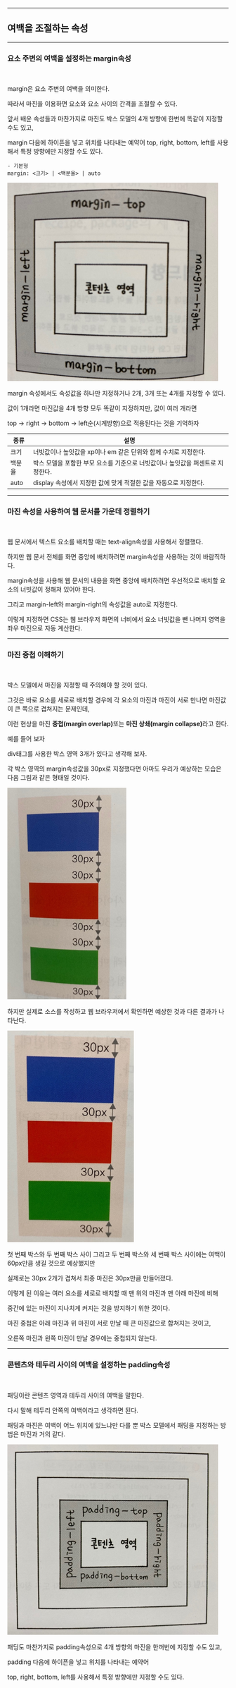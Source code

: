 ***
## 여백을 조절하는 속성
***

### 요소 주변의 여백을 설정하는 margin속성

<br>

margin은 요소 주변의 여백을 의미한다.

따라서 마진을 이용하면 요소와 요소 사이의 간격을 조절할 수 있다.

앞서 배운 속성들과 마찬가지로 마진도 박스 모델의 4개 방향에 한번에 똑같이 지정할 수도 있고,

margin 다음에 하이픈을 넣고 위치를 나타내는 예약어 top, right, bottom, left를 사용해서 특정 방향에만 지정할 수도 있다.

    - 기본형
    margin: <크기> | <백분율> | auto


<img src="./img/css15.png">

margin 속성에서도 속성값을 하나만 지정하거나 2개, 3개 또는 4개를 지정할 수 있다.

값이 1개라면 마진값을 4개 방향 모두 똑같이 지정하지만, 값이 여러 개라면 

top -> right -> bottom -> left순(시계방향)으로 적용된다는 것을 기억하자

|종류|설명|
|----|----|
|크기|너빗값이나 높잇값을 xp이나 em 같은 단위와 함께 수치로 지정한다.|
|백분율|박스 모델을 포함한 부모 요소를 기준으로 너빗값이나 높잇값을 퍼센트로 지정한다.|
|auto|display 속성에서 지정한 값에 맞게 적절한 값을 자동으로 지정한다.|

***

### 마진 속성을 사용하여 웹 문서를 가운데 정렬하기

<br>

웹 문서에서 텍스트 요소를 배치할 때는 text-align속성을 사용해서 정렬했다.

하지만 웹 문서 전체를 화면 중앙에 배치하려면 margin속성을 사용하는 것이 바람직하다.

margin속성을 사용해 웹 문서의 내용을 화면 중앙에 배치하려면 우선적으로 배치할 요소의 너빗값이 정해져 있어야 한다.

그리고 margin-left와 margin-right의 속성값을 auto로 지정한다.

이렇게 지정하면 CSS는 웹 브라우저 화면의 너비에서 요소 너빗값을 뺀 나머지 영역을 좌우 마진으로 자동 계산한다.

***

### 마진 중첩 이해하기

<br>

박스 모델에서 마진을 지정할 때 주의해야 할 것이 있다.

그것은 바로 요소를 세로로 배치할 경우에 각 요소의 마진과 마진이 서로 만나면 마진값이 큰 쪽으로 겹쳐지는 문제인데,

이런 현상을 마진 <b>중첩(margin overlap)</b>또는 <b>마진 상쇄(margin collapse)</b>라고 한다.

예를 들어 보자

div태그를 사용한 박스 영역 3개가 있다고 생각해 보자.

각 박스 영역의 margin속성값을 30px로 지정했다면 아마도 우리가 예상하는 모습은 다음 그림과 같은 형태일 것이다.

<img src="./img/css16.png">

하지만 실제로 소스를 작성하고 웹 브라우저에서 확인하면 예상한 것과 다른 결과가 나타난다.

<img src="./img/css17.png">

첫 번째 박스와 두 번째 박스 사이 그리고 두 번째 박스와 세 번째 박스 사이에는 여백이 60px만큼 생길 것으로 예상했지만

실제로는 30px 2개가 겹쳐서 최종 마진은 30px만큼 만들어졌다.

이렇게 된 이유는 여러 요소를 세로로 배치할 때 맨 위의 마진과 맨 아래 마진에 비해 

중간에 있는 마진이 지나치게 커지는 것을 방지하기 위한 것이다.

마진 중첩은 아래 마진과 위 마진이 서로 만날 때 큰 마진값으로 합쳐지는 것이고, 

오른쪽 마진과 왼쪽 마진이 만날 경우에는 중첩되지 않는다.

***

### 콘텐츠와 테두리 사이의 여백을 설정하는 padding속성

<br>

패딩이란 콘텐츠 영역과 테두리 사이의 여백을 말한다.

다시 말해 테두리 안쪽의 여백이라고 생각하면 된다.

패딩과 마진은 여백이 어느 위치에 있느냐만 다를 뿐 박스 모델에서 패딩을 지정하는 방법은 마진과 거의 같다.

<img src="./img/css18.png">

패딩도 마찬가지로 padding속성으로 4개 방향의 마진을 한꺼번에 지정할 수도 있고, 

padding 다음에 하이픈을 넣고 위치를 나타내는 예약어 

top, right, bottom, left를 사용해서 특정 방향에만 지정할 수도 있다.

